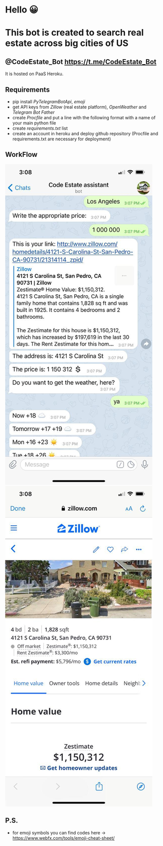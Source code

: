 # Hello :grinning:
# This bot is created to search real estate across big cities of US
## @CodeEstate_Bot https://t.me/CodeEstate_Bot

It is hosted on PaaS Heroku.

## Requirements
  * pip install *PyTelegramBotApi*, *emoji*
  * get API keys from *Zillow* (real estate platform), *OpenWeather* and *Telegram Bot Father*
  * create *Procfile* and put a line with the following format with a name of your main python file
  * create *requirements.txt* list
  * create an account in heroku and deploy github repository (Procfile and requirements.txt are necessary for deployment)

## WorkFlow
  ![Image of WorkingProgress](images/workflow.jpg)
  ![Image of OpenedLink](images/link.jpg)

## P.S.
 * for emoji symbols you can find codes here -> https://www.webfx.com/tools/emoji-cheat-sheet/
